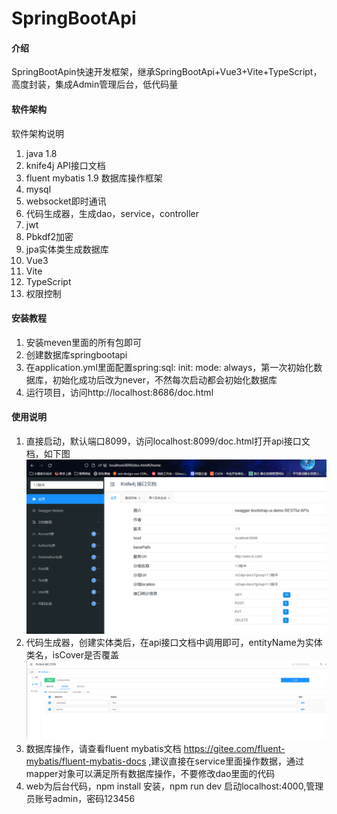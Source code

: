 # SpringBootApi

#### 介绍
SpringBootApin快速开发框架，继承SpringBootApi+Vue3+Vite+TypeScript，高度封装，集成Admin管理后台，低代码量

#### 软件架构
软件架构说明
1. java 1.8
2. knife4j API接口文档
4. fluent mybatis 1.9 数据库操作框架
5. mysql
6. websocket即时通讯
7. 代码生成器，生成dao，service，controller
8. jwt
9. Pbkdf2加密
10. jpa实体类生成数据库
11. Vue3
12. Vite
13. TypeScript
14. 权限控制


#### 安装教程

1. 安装meven里面的所有包即可
2. 创建数据库springbootapi
3. 在application.yml里面配置spring:sql: init: mode: always，第一次初始化数据库，初始化成功后改为never，不然每次启动都会初始化数据库
4. 运行项目，访问http://localhost:8686/doc.html

#### 使用说明
1. 直接启动，默认端口8099，访问localhost:8099/doc.html打开api接口文档，如下图
![输入图片说明](gitee/1657540481280.jpg)
2. 代码生成器，创建实体类后，在api接口文档中调用即可，entityName为实体类名，isCover是否覆盖
![输入图片说明](gitee/%E5%9B%BE%E7%89%87.png)
3. 数据库操作，请查看fluent mybatis文档 https://gitee.com/fluent-mybatis/fluent-mybatis-docs ,建议直接在service里面操作数据，通过mapper对象可以满足所有数据库操作，不要修改dao里面的代码
4. web为后台代码，npm install 安装，npm run dev 启动localhost:4000,管理员账号admin，密码123456
